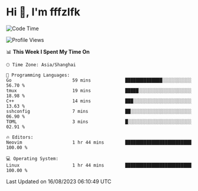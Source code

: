 # Hi 👋, I'm fffzlfk

<!--START_SECTION:waka-->
![Code Time](http://img.shields.io/badge/Code%20Time-347%20hrs%2017%20mins-blue)

![Profile Views](http://img.shields.io/badge/Profile%20Views-23-blue)

📊 **This Week I Spent My Time On** 

```text
🕑︎ Time Zone: Asia/Shanghai

💬 Programming Languages: 
Go                       59 mins             ██████████████░░░░░░░░░░░   56.70 % 
tmux                     19 mins             █████░░░░░░░░░░░░░░░░░░░░   18.98 % 
C++                      14 mins             ███░░░░░░░░░░░░░░░░░░░░░░   13.63 % 
sshconfig                7 mins              ██░░░░░░░░░░░░░░░░░░░░░░░   06.90 % 
TOML                     3 mins              █░░░░░░░░░░░░░░░░░░░░░░░░   02.91 % 

🔥 Editors: 
Neovim                   1 hr 44 mins        █████████████████████████   100.00 % 

💻 Operating System: 
Linux                    1 hr 44 mins        █████████████████████████   100.00 % 
```


 Last Updated on 16/08/2023 06:10:49 UTC
<!--END_SECTION:waka-->

